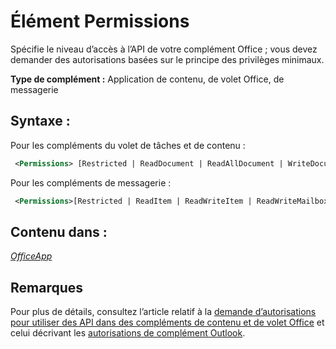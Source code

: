 
# <a name="permissions-element"></a>Élément Permissions
Spécifie le niveau d’accès à l’API de votre complément Office ; vous devez demander des autorisations basées sur le principe des privilèges minimaux.

 **Type de complément :** Application de contenu, de volet Office, de messagerie


## <a name="syntax:"></a>Syntaxe :

Pour les compléments du volet de tâches et de contenu :


```XML
 <Permissions> [Restricted | ReadDocument | ReadAllDocument | WriteDocument | ReadWriteDocument]</Permissions>
```

Pour les compléments de messagerie :




```XML
 <Permissions>[Restricted | ReadItem | ReadWriteItem | ReadWriteMailbox]</Permissions>
```


## <a name="contained-in:"></a>Contenu dans :

 _[OfficeApp](../../reference/manifest/officeapp.md)_


## <a name="remarks"></a>Remarques

Pour plus de détails, consultez l’article relatif à la [demande d’autorisations pour utiliser des API dans des compléments de contenu et de volet Office](../../docs/develop/requesting-permissions-for-api-use-in-content-and-task-pane-add-ins.md) et celui décrivant les [autorisations de complément Outlook](../../docs/outlook/understanding-outlook-add-in-permissions.md).

